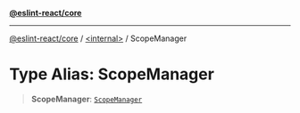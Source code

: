 [**@eslint-react/core**](../../README.md)

***

[@eslint-react/core](../../README.md) / [\<internal\>](../README.md) / ScopeManager

# Type Alias: ScopeManager

> **ScopeManager**: [`ScopeManager`](../classes/ScopeManager.md)
